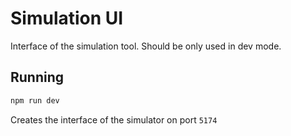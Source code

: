 # Simulation UI

Interface of the simulation tool. Should be only used in dev mode.

## Running

```bash
npm run dev
```

Creates the interface of the simulator on port `5174`
